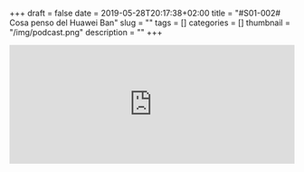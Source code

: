 +++
draft = false
date = 2019-05-28T20:17:38+02:00
title = "#S01-002# Cosa penso del Huawei Ban"
slug = ""
tags = []
categories = []
thumbnail = "/img/podcast.png"
description = ""
+++

<iframe src="https://anchor.fm/tuttoland/embed/episodes/S01-002-La-mia-su-Huawei-e453l2" height="210px" width="100%" frameborder="0" scrolling="no"></iframe>
